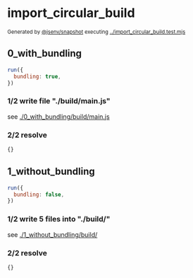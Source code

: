 # import_circular_build

<sub>
  Generated by <a href="https://github.com/jsenv/core/tree/main/packages/independent/snapshot">@jsenv/snapshot</a> executing <a href="../import_circular_build.test.mjs">../import_circular_build.test.mjs</a>
</sub>

## 0_with_bundling

```js
run({
  bundling: true,
})
```

### 1/2 write file "./build/main.js"

see [./0_with_bundling/build/main.js](./0_with_bundling/build/main.js)

### 2/2 resolve

```js
{}
```

## 1_without_bundling

```js
run({
  bundling: false,
})
```

### 1/2 write 5 files into "./build/"

see [./1_without_bundling/build/](./1_without_bundling/build/)

### 2/2 resolve

```js
{}
```